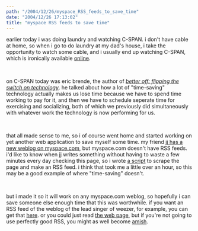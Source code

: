 ```yaml
---
path: "/2004/12/26/myspace_RSS_feeds_to_save_time" 
date: "2004/12/26 17:13:02" 
title: "myspace RSS feeds to save time" 
---
```

<p>earlier today i was doing laundry and watching C-SPAN. i don't have cable at home, so when i go to do laundry at my dad's house, i take the opportunity to watch some cable, and i usually end up watching C-SPAN, which is ironically available <a href="http://www.cspan.org/">online</a>.</p><br><p>on C-SPAN today was eric brende, the author of <cite><a href="http://www.amazon.com/exec/obidos/tg/detail/-/0060570040/">better off: flipping the switch on technology</a></cite>. he talked about how a lot of "time-saving" technology actually makes us lose time because we have to spend time working to pay for it, and then we have to schedule seperate time for exercising and socializing, both of which we previously did simultaneously with whatever work the technology is now performing for us.</p><br><p>that all made sense to me, so i of course went home and started working on yet another web application to save myself some time. my friend <a href="http://blog.myspace.com/index.cfm?fuseaction=blog.ListAll&amp;friendID=6274232">jj has a new weblog on myspace.com</a>, but myspace.com doesn't have RSS feeds. i'd like to know when jj writes something without having to waste a few minutes every day checking this page, so i wrote <a href="http://weblog.randomchaos.com/myspace.php">a script</a> to scrape the page and make an RSS feed. i think that took me a little over an hour, so this may be a good example of where "time-saving" doesn't.</p><br><p>but i made it so it will work on any myspace.com weblog, so hopefully i can save someone else enough time that this was worthwhile. if you want an RSS feed of the weblog of the lead singer of weezer, for example, you can get that <a href="http://weblog.randomchaos.com/myspace.php?myspace=http%3A%2F%2Fblog.myspace.com%2Findex.cfm%3Ffuseaction%3Dblog.ListAll%26friendID%3D1480919">here</a>. or you could just read <a href="http://blog.myspace.com/index.cfm?fuseaction=blog.ListAll&amp;friendID=1480919">the web page</a>, but if you're not going to use perfectly good RSS, you might as well become <a href="http://en.wikipedia.org/wiki/Amish">amish</a>.</p>